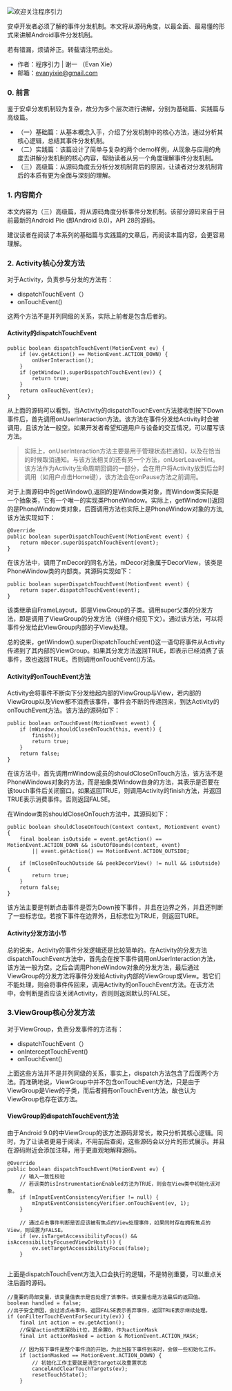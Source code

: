 ![欢迎关注程序引力](https://upload-images.jianshu.io/upload_images/14342329-acd327916ea5ec23.png?imageMogr2/auto-orient/strip%7CimageView2/2/w/1240)

安卓开发者必须了解的事件分发机制。本文将从源码角度，以最全面、最易懂的形式来讲解Android事件分发机制。

若有错漏，烦请斧正。转载请注明出处。
* 作者：程序引力 | 谢一 （Evan Xie）
* 邮箱：evanyixie@gmail.com

### 0. 前言
鉴于安卓分发机制较为复杂，故分为多个层次进行讲解，分别为基础篇、实践篇与高级篇。

* （一）基础篇：从基本概念入手，介绍了分发机制中的核心方法，通过分析其核心逻辑，总结其事件分发机制。
* （二）实践篇：该篇设计了简单与复杂的两个demo样例，从现象与应用的角度去讲解分发机制的核心内容，帮助读者从另一个角度理解事件分发机制。
* （三）高级篇：从源码角度去分析分发机制背后的原因，让读者对分发机制背后的本质有更为全面与深刻的理解。

### 1. 内容简介

本文内容为（三）高级篇，将从源码角度分析事件分发机制。该部分源码来自于目前最新的Android Pie (即Android 9.0)，API 28的源码。

建议读者在阅读了本系列的基础篇与实践篇的文章后，再阅读本篇内容，会更容易理解。

### 2. Activity核心分发方法
对于Activity，负责参与分发的方法有：
* dispatchTouchEvent（）
* onTouchEvent()

这两个方法不是并列同级的关系，实际上前者是包含后者的。

#### Activity的dispatchTouchEvent
```
public boolean dispatchTouchEvent(MotionEvent ev) {
    if (ev.getAction() == MotionEvent.ACTION_DOWN) {    
        onUserInteraction();
    }
    if (getWindow().superDispatchTouchEvent(ev)) {
        return true;    
    }
    return onTouchEvent(ev);
}
```
从上面的源码可以看到，当Activity的dispatchTouchEvent方法接收到按下Down事件后，首先调用onUserInteraction方法。该方法在事件分发给Activity时会被调用，且该方法一般空。如果开发者希望知道用户与设备的交互情况，可以覆写该方法。

> 实际上，onUserInteraction方法主要是用于管理状态栏通知，以及在恰当的时候取消通知。与该方法相关的还有另一个方法，onUserLeaveHint。该方法作为Activity生命周期回调的一部分，会在用户将Activity放到后台时调用（如用户点击Home键），该方法会在onPause方法之前调用。

对于上面源码中的getWindow(),返回的是Window类对象，而Window类实际是一个抽象类，它有一个唯一的实现类PhoneWindow。实际上，getWindow()返回的是PhoneWindow类对象，后面调用方法也实际上是PhoneWindow对象的方法,该方法实现如下：
```
@Override
public boolean superDispatchTouchEvent(MotionEvent event) {
    return mDecor.superDispatchTouchEvent(event);
}
```
在该方法中，调用了mDecor的同名方法，mDecor对象属于DecorView，该类是PhoneWindow类的内部类。其源码实现如下：
```
public boolean superDispatchTouchEvent(MotionEvent event) {
    return super.dispatchTouchEvent(event);
}
```
该类继承自FrameLayout，即是ViewGroup的子类。调用super父类的分发方法，即是调用了ViewGroup的分发方法（详细介绍见下文）。通过该方法，可以将事件分发给此ViewGroup内部的子View处理。

总的说来，getWindow().superDispatchTouchEvent()这一语句将事件从Activity传递到了其内部的ViewGroup。如果其分发方法返回TRUE，即表示已经消费了该事件，故也返回TRUE。否则调用onTouchEvent()方法。

#### Activity的onTouchEvent方法

Activity会将事件不断向下分发给起内部的ViewGroup与View，若内部的ViewGroup以及View都不消费该事件，事件会不断的传递回来，到达Activity的onTouchEvent方法。该方法的源码如下：
```
public boolean onTouchEvent(MotionEvent event) {
    if (mWindow.shouldCloseOnTouch(this, event)) {
        finish();
        return true;
    }
    return false;
}
```
在该方法中，首先调用mWindow成员的shouldCloseOnTouch方法，该方法不是PhoneWindows对象的方法，而是抽象类Window自身的方法，其表示是否要在该touch事件后关闭窗口。如果返回TRUE，则调用Activity的finish方法，并返回TRUE表示消费事件。否则返回FALSE。

在Window类的shouldCloseOnTouch方法中，其源码如下：
```
public boolean shouldCloseOnTouch(Context context, MotionEvent event) {
    final boolean isOutside = event.getAction() == MotionEvent.ACTION_DOWN && isOutOfBounds(context, event)
        || event.getAction() == MotionEvent.ACTION_OUTSIDE;

    if (mCloseOnTouchOutside && peekDecorView() != null && isOutside) {
        return true;
    }
    return false;
}
```
该方法主要是判断点击事件是否为Down按下事件，并且在边界之外，并且还判断了一些标志位。若按下事件在边界外，且标志位为TRUE，则返回TURE。


#### Activity分发方法小节
总的说来，Activity的事件分发逻辑还是比较简单的。在Activity的分发方法dispatchTouchEvent方法中，首先会在按下事件调用onUserInteraction方法，该方法一般为空。之后会调用PhoneWindow对象的分发方法，最后通过ViewGroup的分发方法将事件分发给Activity内部的ViewGroup或View。若它们不能处理，则会将事件传回来，调用Activity的onTouchEvent方法。在该方法中，会判断是否应该关闭Activity，否则则返回默认的FALSE。


### 3.ViewGroup核心分发方法
对于ViewGroup，负责分发事件的方法有：
* dispatchTouchEvent（）
* onInterceptTouchEvent()
* onTouchEvent()

上面这些方法并不是并列同级的关系，事实上，dispatch方法包含了后面两个方法。而准确地说，ViewGroup中并不包含onTouchEvent方法，只是由于ViewGroup是View的子类，而后者拥有onTouchEvent方法，故也认为ViewGroup也存在该方法。

#### ViewGroup的dispatchTouchEvent方法
由于Android 9.0的中ViewGroup的该方法源码非常长，故只分析其核心逻辑。同时，为了让读者更易于阅读，不用前后查阅，这些源码会以分片的形式展示。并且在源码附近会添加注释，用于更直观地解释源码。
```
@Override
public boolean dispatchTouchEvent(MotionEvent ev) {
    // 输入一致性校验
    // 若该类的isInstrumentationEnabled方法为TRUE，则会在View类中初始化该对象。
    if (mInputEventConsistencyVerifier != null) {
        mInputEventConsistencyVerifier.onTouchEvent(ev, 1);  
    }

    // 通过点击事件判断是否应该被有焦点的View处理事件，如果同时存在拥有焦点的View，则设置为FALSE。
    if (ev.isTargetAccessibilityFocus() && isAccessibilityFocusedViewOrHost()) {
        ev.setTargetAccessibilityFocus(false);
    }


```
上面是dispatchTouchEvent方法入口会执行的逻辑，不是特别重要，可以重点关注后面的源码。
```
//重要的局部变量，该变量值表示是否处理了该事件。该变量也是方法最后的返回值。
boolean handled = false;
//出于安全原因，会过滤点击事件。返回FALSE表示丢弃事件，返回TRUE表示继续处理。
if (onFilterTouchEventForSecurity(ev)) {
    final int action = ev.getAction();
    //保留action的末尾8bit位，其余置0，作为actionMask
    final int actionMasked = action & MotionEvent.ACTION_MASK;

    // 因为按下事件是整个事件流的开始，为此当按下事件到来时，会做一些初始化工作。
    if (actionMasked == MotionEvent.ACTION_DOWN) {
        // 初始化工作主要就是清空target以及重置状态
        cancelAndClearTouchTargets(ev);
        resetTouchState();
    }
```




